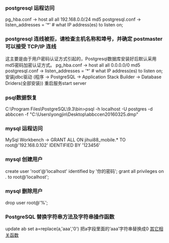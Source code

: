 ### postgresql 运程访问
pg_hba.conf -> host  all    all    192.168.0.0/24    md5
postgresql.conf -> listen_addresses = '*' # what IP address(es) to listen on;

### postgresql 连线被拒，请检查主机名称和埠号，并确定 postmaster 可以接受 TCP/IP 连线
这主要是由于用户密码认证方式引起的，Postgresql数据库安装好后默认采用md5密码加密认证方式。
pg_hba.conf -> host all all    0.0.0.0/0    md5
postgresql.conf -> listen_addresses = '*' # what IP address(es) to listen on;
安装jdbc驱动 (程序 -> PostgreSQL -> Application Stack Builder -> Database Driders(全部安装))
重启服务start server

### psql数据恢复
C:\Program Files\PostgreSQL\9.3\bin>psql -h localhost -U postgres -d abbccen -f "C:\Users\yongjin\Desktop\abbccen20160325.dmp"

### mysql 运程访问
MySql Workbench -> GRANT ALL ON jihui88_mobile.* TO root@'192.168.0.102' IDENTIFIED BY '123456'

### mysql 创建用户
create user 'root'@'localhost' identified by '你的密码';
grant all privileges on *.* to root@'localhost';

### mysql 删除用户
drop user root@'%';

### PostgreSQL 替换字符串方法及字符串操作函数
update ab set a=replace(a,'aaa','0') 把a字段里面的‘aaa’字符串替换成0
[其它相关函数](http://www.jsjtt.com/shujuku/postgresql/29.html)